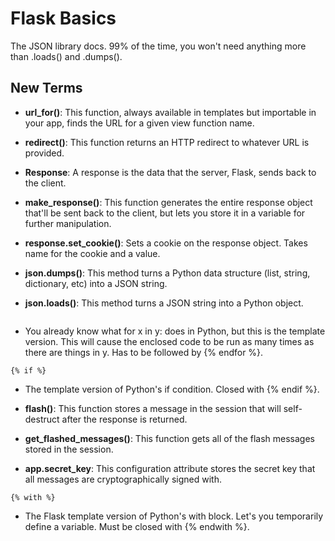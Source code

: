 # Flask Basics

The JSON library docs. 99% of the time, you won't need anything more than .loads() and .dumps().

## New Terms

* **url_for()**: This function, always available in templates but importable in your app, finds the URL for a given view function name.

* **redirect()**: This function returns an HTTP redirect to whatever URL is provided.

* **Response**: A response is the data that the server, Flask, sends back to the client.

* **make_response()**: This function generates the entire response object that'll be sent back to the client, but lets you store it in a variable for further manipulation.

* **response.set_cookie()**: Sets a cookie on the response object. Takes name for the cookie and a value.

* **json.dumps()**: This method turns a Python data structure (list, string, dictionary, etc) into a JSON string.

* **json.loads()**: This method turns a JSON string into a Python object.


```{% for x in y %} 
```
* You already know what for x in y: does in Python, but this is the template version. This will cause the enclosed code to be run as many times as there are things in y. Has to be followed by {% endfor %}.

```
{% if %}
```
* The template version of Python's if condition. Closed with {% endif %}.

* **flash()**: This function stores a message in the session that will self-destruct after the response is returned.

* **get_flashed_messages()**: This function gets all of the flash messages stored in the session.

* **app.secret_key**: This configuration attribute stores the secret key that all messages are cryptographically signed with.

```
{% with %}
```
* The Flask template version of Python's with block. Let's you temporarily define a variable. Must be closed with {% endwith %}.